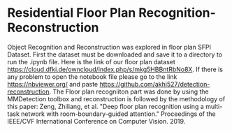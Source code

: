 # Residential Floor Plan Recognition-Reconstruction
Object Recognition and Reconstruction was explored in floor plan SFPI Dataset. First the dataset must be downloaded and save it to a directory to run the .ipynb file. Here is the link of our floor plan dataset https://cloud.dfki.de/owncloud/index.php/s/mkg5HBBntRbNo8X. If there is any problem to open the notebook file please go to the link https://nbviewer.org/ and paste https://github.com/akhi527/detection-reconstruction. The Floor plan recogniiton part was done by using the MMDetection toolbox and reconstruction is followed by the methodology of this paper: Zeng, Zhiliang, et al. "Deep floor plan recognition using a multi-task network with room-boundary-guided attention." Proceedings of the IEEE/CVF International Conference on Computer Vision. 2019.
